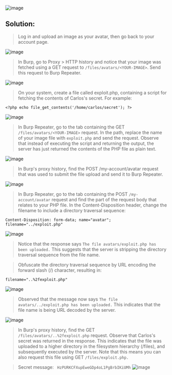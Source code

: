 ![image](https://github.com/udayk01/Web-Security/assets/52235763/40527437-8469-4600-b139-11fc74036e8c)

## Solution:

> Log in and upload an image as your avatar, then go back to your account page.

![image](https://github.com/udayk01/Web-Security/assets/52235763/b12b16a4-5dce-4627-9a82-b7d5ed703025)

> In Burp, go to Proxy > HTTP history and notice that your image was fetched using a GET request to ```/files/avatars/<YOUR-IMAGE>```. Send this request to Burp Repeater.

![image](https://github.com/udayk01/Web-Security/assets/52235763/60ec184a-18f8-4790-b98d-624d94f76cce)

> On your system, create a file called exploit.php, containing a script for fetching the contents of Carlos's secret. For example:

```<?php echo file_get_contents('/home/carlos/secret'); ?>```

![image](https://github.com/udayk01/Web-Security/assets/52235763/ab27b49e-c557-4f4f-ae67-437afc515f1d)

> In Burp Repeater, go to the tab containing the GET ```/files/avatars/<YOUR-IMAGE>``` request. In the path, replace the name of your image file with ```exploit.php``` and send the request. Observe that instead of executing the script and returning the output, the server has just returned the contents of the PHP file as plain text.

![image](https://github.com/udayk01/Web-Security/assets/52235763/2459deb4-e9dd-4ce2-815f-039e92fafaab)

> In Burp's proxy history, find the POST /my-account/avatar request that was used to submit the file upload and send it to Burp Repeater.

![image](https://github.com/udayk01/Web-Security/assets/52235763/d6ff90f0-1071-4de8-8bb8-961a20b50d2c)

> In Burp Repeater, go to the tab containing the POST ```/my-account/avatar``` request and find the part of the request body that relates to your PHP file. In the Content-Disposition header, change the filename to include a directory traversal sequence:

```Content-Disposition: form-data; name="avatar"; filename="../exploit.php"```

![image](https://github.com/udayk01/Web-Security/assets/52235763/fdeffa09-9281-41ac-abb6-d824201fb6e9)

> Notice that the response says ```The file avatars/exploit.php has been uploaded.``` This suggests that the server is stripping the directory traversal sequence from the file name.

> Obfuscate the directory traversal sequence by URL encoding the forward slash (/) character, resulting in:

```filename="..%2fexploit.php"```

![image](https://github.com/udayk01/Web-Security/assets/52235763/ab9835ab-610f-4e4f-a07d-19af02155752)

> Observed that the message now says ```The file avatars/../exploit.php has been uploaded.``` This indicates that the file name is being URL decoded by the server.

![image](https://github.com/udayk01/Web-Security/assets/52235763/ea648512-82ef-4a1e-a2cd-48bd1817e20d)

> In Burp's proxy history, find the GET ```/files/avatars/..%2fexploit.php``` request. Observe that Carlos's secret was returned in the response. This indicates that the file was uploaded to a higher directory in the filesystem hierarchy (/files), and subsequently executed by the server. Note that this means you can also request this file using GET ```/files/exploit.php.```

> Secret message: ``` HzPURKCFXupEweGDp4oL1PgBrbIKiUMh```
![image](https://github.com/udayk01/Web-Security/assets/52235763/20758b27-03e3-49fa-8ac5-c903f12da429)

